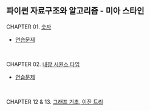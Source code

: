 ## 파이썬 자료구조와 알고리즘 - 미아 스타인



CHAPTER 01. [숫자](https://github.com/SJ12896/TIL/blob/master/book/miastein/1.md)

- [연습문제](https://github.com/SJ12896/TIL/blob/master/book/miastein/1_.md)

<br/>

CHAPTER 02. [내장 시퀀스 타입](https://github.com/SJ12896/TIL/blob/master/book/miastein/2.md)

- [연습문제](https://github.com/SJ12896/TIL/blob/master/book/miastein/2_.md)

<br/>

CHAPTER 12 & 13. [그래프 기초, 이진 트리](https://github.com/SJ12896/TIL/blob/master/book/miastein/12.md)